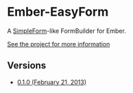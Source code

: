 # Ember-EasyForm #

A [SimpleForm](https://github.com/plataformatec/simple_form)-like FormBuilder for Ember.

[See the project for more information](https://github.com/dockyard/ember-easyForm)

## Versions ##

* [0.1.0 (February 21, 2013)](https://raw.github.com/bcardarella/ember-builds/master/easyForm/easyForm-0.1.0.js)
